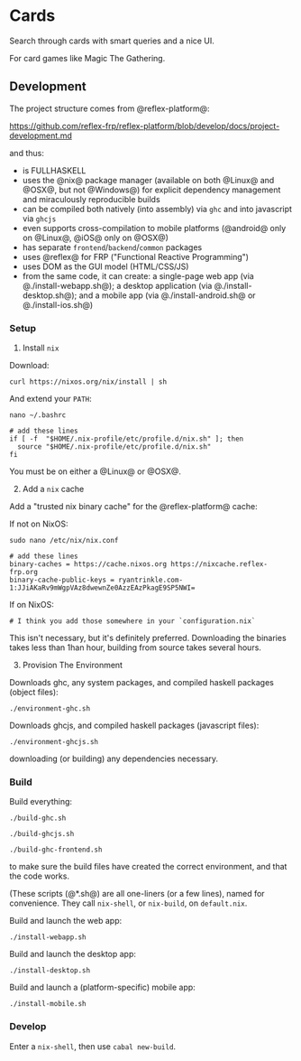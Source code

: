 # Cards

Search through cards with smart queries and a nice UI. 

For card games like Magic The Gathering.


## Development

The project structure comes from @reflex-platform@:

https://github.com/reflex-frp/reflex-platform/blob/develop/docs/project-development.md

and thus:

* is FULLHASKELL
* uses the @nix@ package manager (available on both @Linux@ and @OSX@, but not @Windows@) for explicit dependency management and miraculously reproducible builds
* can be compiled both natively (into assembly) via `ghc` and into javascript via `ghcjs`
* even supports cross-compilation to mobile platforms (@android@ only on @Linux@, @iOS@ only on @OSX@)
* has separate `frontend`/`backend`/`common` packages
* uses @reflex@ for FRP ("Functional Reactive Programming")
* uses DOM as the GUI model (HTML/CSS/JS)
* from the same code, it can create: a single-page web app (via @./install-webapp.sh@); a desktop application (via @./install-desktop.sh@); and a mobile app (via @./install-android.sh@ or @./install-ios.sh@)

### Setup

1. Install `nix`

Download:

    curl https://nixos.org/nix/install | sh

And extend your `PATH`:

    nano ~/.bashrc

    # add these lines
    if [ -f  "$HOME/.nix-profile/etc/profile.d/nix.sh" ]; then
      source "$HOME/.nix-profile/etc/profile.d/nix.sh"
    fi

You must be on either a @Linux@ or @OSX@.

2. Add a `nix` cache

Add a "trusted nix binary cache" for the @reflex-platform@ cache:

If not on NixOS:

    sudo nano /etc/nix/nix.conf

    # add these lines
    binary-caches = https://cache.nixos.org https://nixcache.reflex-frp.org 
    binary-cache-public-keys = ryantrinkle.com-1:JJiAKaRv9mWgpVAz8dwewnZe0AzzEAzPkagE9SP5NWI=

If on NixOS:

    # I think you add those somewhere in your `configuration.nix`

This isn't necessary, but it's definitely preferred. 
Downloading the binaries takes less than 1han hour, building from source takes several hours. 

3. Provision The Environment

Downloads ghc, any system packages, and compiled haskell packages (object files):

    ./environment-ghc.sh

Downloads ghcjs, and compiled haskell packages (javascript files):

    ./environment-ghcjs.sh

downloading (or building) any dependencies necessary.

### Build

Build everything:

    ./build-ghc.sh

    ./build-ghcjs.sh

    ./build-ghc-frontend.sh

to make sure the build files have created the correct environment, 
and that the code works.  

(These scripts (@*.sh@) are all one-liners (or a few lines), named for convenience.
They call `nix-shell`, or `nix-build`, on `default.nix`. 

Build and launch the web app:

    ./install-webapp.sh

Build and launch the desktop app:

    ./install-desktop.sh

Build and launch a (platform-specific) mobile app:

    ./install-mobile.sh

### Develop

Enter a `nix-shell`, then use `cabal new-build`. 

